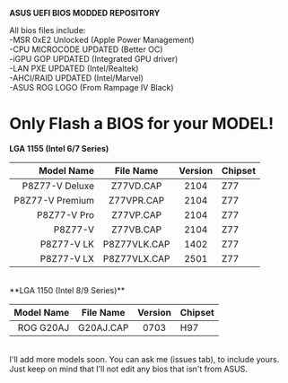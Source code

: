 **ASUS UEFI BIOS MODDED REPOSITORY**

All bios files include:<br />
-MSR 0xE2 Unlocked (Apple Power Management)<br />
-CPU MICROCODE UPDATED (Better OC)<br />
-iGPU GOP UPDATED (Integrated GPU driver)<br />
-LAN PXE UPDATED (Intel/Realtek)<br />
-AHCI/RAID UPDATED (Intel/Marvel)<br />
-ASUS ROG LOGO (From Rampage IV Black)<br />

Only Flash a BIOS for your MODEL!
==================================

**LGA 1155 (Intel 6/7 Series)**

Model Name     | File Name  | Version  | Chipset 
--------------:|:----------:|:--------:|:--------
P8Z77-V Deluxe | Z77VD.CAP  | 2104     | Z77
P8Z77-V Premium | Z77VPR.CAP  | 2104     | Z77
P8Z77-V Pro | Z77VP.CAP  | 2104     | Z77
P8Z77-V | Z77VB.CAP  | 2104     | Z77
P8Z77-V LK | P8Z77VLK.CAP  | 1402     | Z77
P8Z77-V LX | P8Z77VLX.CAP  | 2501     | Z77

<br />
**LGA 1150 (Intel 8/9 Series)**

Model Name     | File Name  | Version  | Chipset 
--------------:|:----------:|:--------:|:--------
ROG G20AJ      | G20AJ.CAP  | 0703     | H97

<br />
I'll add more models soon. You can ask me (issues tab), to include yours.<br />
Just keep on mind that I'll not edit any bios that isn't from ASUS.
